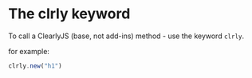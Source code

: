 # The clrly keyword

To call a ClearlyJS \(base, not add-ins\) method - use the keyword `clrly`.

for example:

```jsx
clrly.new("h1")
```

